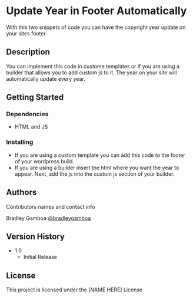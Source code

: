 # Update Year in Footer Automatically

With this two snippets of code you can have the copyright year update on your sites footer.

## Description

You can implement this code in custome templates or if you are using a builder that allows you to add custom js to it. The year on your site will automatically update every year.

## Getting Started

### Dependencies

* HTML and JS


### Installing

* If you are using a custom template you can add this code to the footer of your wordpress build. 
* If you are using a builder insert the html where you want the year to appear. Next, add the js into the custom js section of your builder.

## Authors

Contributors names and contact info

Bradley Gamboa
[@bradleygamboa](https://instagram.com/oliveriamyourfather)

## Version History

* 1.0
    * Initial Release

## License

This project is licensed under the [NAME HERE] License